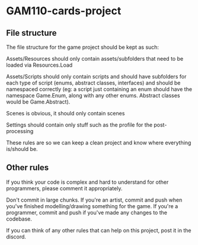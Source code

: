 # GAM110-cards-project

## File structure

The file structure for the game project should be kept as such:

Assets/Resources should only contain assets/subfolders that need to be loaded via Resources.Load

Assets/Scripts should only contain scripts and should have subfolders for each type of script (enums, abstract classes, interfaces) 
and should be namespaced correctly (eg: a script just containing an enum should have the namespace Game.Enum, along with any other enums. Abstract classes would be Game.Abstract). 

Scenes is obvious, it should only contain scenes

Settings should contain only stuff such as the profile for the post-processing 


These rules are so we can keep a clean project and know where everything is/should be.

## Other rules

If you think your code is complex and hard to understand for other programmers, please comment it appropriately.

Don't commit in large chunks. If you're an artist, commit and push when you've finished modelling/drawing something for the game. If you're a programmer, commit and push if you've made any changes to the codebase.



If you can think of any other rules that can help on this project, post it in the discord.
